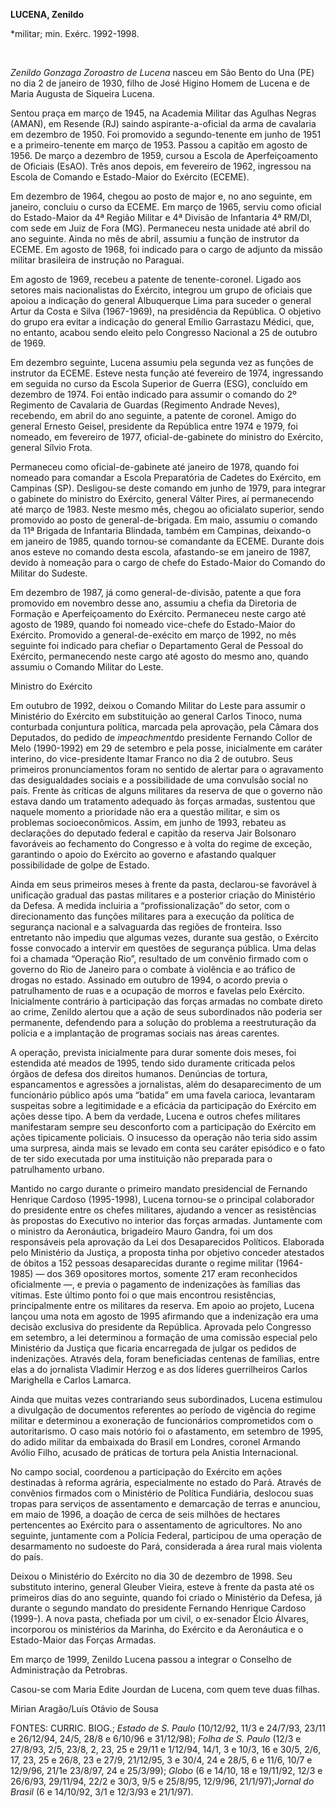 **LUCENA, Zenildo**

\*militar; min. Exérc. 1992-1998.

 

*Zenildo Gonzaga Zoroastro de Lucena* nasceu em São Bento do Una (PE) no
dia 2 de janeiro de 1930, filho de José Higino Homem de Lucena e de
Maria Augusta de Siqueira Lucena.

Sentou praça em março de 1945, na Academia Militar das Agulhas Negras
(AMAN), em Resende (RJ) saindo aspirante-a-oficial da arma de cavalaria
em dezembro de 1950. Foi promovido a segundo-tenente em junho de 1951 e
a primeiro-tenente em março de 1953. Passou a capitão em agosto de 1956.
De março a dezembro de 1959, cursou a Escola de Aperfeiçoamento de
Oficiais (EsAO). Três anos depois, em fevereiro de 1962, ingressou na
Escola de Comando e Estado-Maior do Exército (ECEME).

Em dezembro de 1964, chegou ao posto de major e, no ano seguinte, em
janeiro, concluiu o curso da ECEME. Em março de 1965, serviu como
oficial do Estado-Maior da 4ª Região Militar e 4ª Divisão de Infantaria
4ª RM/DI, com sede em Juiz de Fora (MG). Permaneceu nesta unidade até
abril do ano seguinte. Ainda no mês de abril, assumiu a função de
instrutor da ECEME. Em agosto de 1968, foi indicado para o cargo de
adjunto da missão militar brasileira de instrução no Paraguai.

Em agosto de 1969, recebeu a patente de tenente-coronel. Ligado aos
setores mais nacionalistas do Exército, integrou um grupo de oficiais
que apoiou a indicação do general Albuquerque Lima para suceder o
general Artur da Costa e Silva (1967-1969), na presidência da República.
O objetivo do grupo era evitar a indicação do general Emílio Garrastazu
Médici, que, no entanto, acabou sendo eleito pelo Congresso Nacional a
25 de outubro de 1969.

Em dezembro seguinte, Lucena assumiu pela segunda vez as funções de
instrutor da ECEME. Esteve nesta função até fevereiro de 1974,
ingressando em seguida no curso da Escola Superior de Guerra (ESG),
concluído em dezembro de 1974. Foi então indicado para assumir o comando
do 2º Regimento de Cavalaria de Guardas (Regimento Andrade Neves),
recebendo, em abril do ano seguinte, a patente de coronel. Amigo do
general Ernesto Geisel, presidente da República entre 1974 e 1979, foi
nomeado, em fevereiro de 1977, oficial-de-gabinete do ministro do
Exército, general Sílvio Frota.

Permaneceu como oficial-de-gabinete até janeiro de 1978, quando foi
nomeado para comandar a Escola Preparatória de Cadetes do Exército, em
Campinas (SP). Desligou-se deste comando em junho de 1979, para integrar
o gabinete do ministro do Exército, general Válter Pires, aí
permanecendo até março de 1983. Neste mesmo mês, chegou ao oficialato
superior, sendo promovido ao posto de general-de-brigada. Em maio,
assumiu o comando da 11ª Brigada de Infantaria Blindada, também em
Campinas, deixando-o em janeiro de 1985, quando tornou-se comandante da
ECEME. Durante dois anos esteve no comando desta escola, afastando-se em
janeiro de 1987, devido à nomeação para o cargo de chefe do Estado-Maior
do Comando do Militar do Sudeste.

Em dezembro de 1987, já como general-de-divisão, patente a que fora
promovido em novembro desse ano, assumiu a chefia da Diretoria de
Formação e Aperfeiçoamento do Exército. Permaneceu neste cargo até
agosto de 1989, quando foi nomeado vice-chefe do Estado-Maior do
Exército. Promovido a general-de-exécito em março de 1992, no mês
seguinte foi indicado para chefiar o Departamento Geral de Pessoal do
Exército, permanecendo neste cargo até agosto do mesmo ano, quando
assumiu o Comando Militar do Leste.

Ministro do Exército

Em outubro de 1992, deixou o Comando Militar do Leste para assumir o
Ministério do Exército em substituição ao general Carlos Tinoco, numa
conturbada conjuntura política, marcada pela aprovação, pela Câmara dos
Deputados, do pedido de *impeachment*do presidente Fernando Collor de
Melo (1990-1992) em 29 de setembro e pela posse, inicialmente em caráter
interino, do vice-presidente Itamar Franco no dia 2 de outubro. Seus
primeiros pronunciamentos foram no sentido de alertar para o agravamento
das desigualdades sociais e a possibilidade de uma convulsão social no
país. Frente às críticas de alguns militares da reserva de que o governo
não estava dando um tratamento adequado às forças armadas, sustentou que
naquele momento a prioridade não era a questão militar, e sim os
problemas socioeconômicos. Assim, em junho de 1993, rebateu as
declarações do deputado federal e capitão da reserva Jair Bolsonaro
favoráveis ao fechamento do Congresso e à volta do regime de exceção,
garantindo o apoio do Exército ao governo e afastando qualquer
possibilidade de golpe de Estado.

Ainda em seus primeiros meses à frente da pasta, declarou-se favorável à
unificação gradual das pastas militares e a posterior criação do
Ministério da Defesa. A medida incluiria a “profissionalização” do
setor, com o direcionamento das funções militares para a execução da
política de segurança nacional e a salvaguarda das regiões de fronteira.
Isso entretanto não impediu que algumas vezes, durante sua gestão, o
Exército fosse convocado a intervir em questões de segurança pública.
Uma delas foi a chamada “Operação Rio”, resultado de um convênio firmado
com o governo do Rio de Janeiro para o combate à violência e ao tráfico
de drogas no estado. Assinado em outubro de 1994, o acordo previa o
patrulhamento de ruas e a ocupação de morros e favelas pelo Exército.
Inicialmente contrário à participação das forças armadas no combate
direto ao crime, Zenildo alertou que a ação de seus subordinados não
poderia ser permanente, defendendo para a solução do problema a
reestruturação da polícia e a implantação de programas sociais nas áreas
carentes.

A operação, prevista inicialmente para durar somente dois meses, foi
estendida até meados de 1995, tendo sido duramente criticada pelos
órgãos de defesa dos direitos humanos. Denúncias de tortura,
espancamentos e agressões a jornalistas, além do desaparecimento de um
funcionário público após uma “batida” em uma favela carioca, levantaram
suspeitas sobre a legitimidade e a eficácia da participação do Exército
em ações desse tipo. A bem da verdade, Lucena e outros chefes militares
manifestaram sempre seu desconforto com a participação do Exército em
ações tipicamente policiais. O insucesso da operação não teria sido
assim uma surpresa, ainda mais se levado em conta seu caráter episódico
e o fato de ter sido executada por uma instituição não preparada para o
patrulhamento urbano.

Mantido no cargo durante o primeiro mandato presidencial de Fernando
Henrique Cardoso (1995-1998), Lucena tornou-se o principal colaborador
do presidente entre os chefes militares, ajudando a vencer as
resistências às propostas do Executivo no interior das forças armadas.
Juntamente com o ministro da Aeronáutica, brigadeiro Mauro Gandra, foi
um dos responsáveis pela aprovação da Lei dos Desaparecidos Políticos.
Elaborada pelo Ministério da Justiça, a proposta tinha por objetivo
conceder atestados de óbitos a 152 pessoas desaparecidas durante o
regime militar (1964-1985) — dos 369 opositores mortos, somente 217 eram
reconhecidos oficialmente —, e previa o pagamento de indenizações às
famílias das vítimas. Este último ponto foi o que mais encontrou
resistências, principalmente entre os militares da reserva. Em apoio ao
projeto, Lucena lançou uma nota em agosto de 1995 afirmando que a
indenização era uma decisão exclusiva do presidente da República.
Aprovada pelo Congresso em setembro, a lei determinou a formação de uma
comissão especial pelo Ministério da Justiça que ficaria encarregada de
julgar os pedidos de indenizações. Através dela, foram beneficiadas
centenas de famílias, entre elas a do jornalista Vladimir Herzog e as
dos líderes guerrilheiros Carlos Marighella e Carlos Lamarca.

Ainda que muitas vezes contrariando seus subordinados, Lucena estimulou
a divulgação de documentos referentes ao período de vigência do regime
militar e determinou a exoneração de funcionários comprometidos com o
autoritarismo. O caso mais notório foi o afastamento, em setembro de
1995, do adido militar da embaixada do Brasil em Londres, coronel
Armando Avólio Filho, acusado de práticas de tortura pela Anistia
Internacional.

No campo social, coordenou a participação do Exército em ações
destinadas à reforma agrária, especialmente no estado do Pará. Através
de convênios firmados com o Ministério de Política Fundiária, deslocou
suas tropas para serviços de assentamento e demarcação de terras e
anunciou, em maio de 1996, a doação de cerca de seis milhões de hectares
pertencentes ao Exército para o assentamento de agricultores. No ano
seguinte, juntamente com a Polícia Federal, participou de uma operação
de desarmamento no sudoeste do Pará, considerada a área rural mais
violenta do país.

Deixou o Ministério do Exército no dia 30 de dezembro de 1998. Seu
substituto interino, general Gleuber Vieira, esteve à frente da pasta
até os primeiros dias do ano seguinte, quando foi criado o Ministério da
Defesa, já durante o segundo mandato do presidente Fernando Henrique
Cardoso (1999-). A nova pasta, chefiada por um civil, o ex-senador Élcio
Álvares, incorporou os ministérios da Marinha, do Exército e da
Aeronáutica e o Estado-Maior das Forças Armadas.

Em março de 1999, Zenildo Lucena passou a integrar o Conselho de
Administração da Petrobras.

Casou-se com Maria Edite Jourdan de Lucena, com quem teve duas filhas.

Mirian Aragão/Luís Otávio de Sousa

FONTES: CURRIC. BIOG.; *Estado de S. Paulo* (10/12/92, 11/3 e 24/7/93,
23/11 e 26/12/94, 24/5, 28/8 e 6/10/96 e 31/12/98); *Folha de S. Paulo*
(12/3 e 27/8/93, 2/5, 23/8, 2, 23, 25 e 29/11 e 1/12/94, 14/1, 3 e 10/3,
16 e 30/5, 2/6, 17, 23, 25 e 26/8, 23 e 27/9, 21/12/95, 3 e 30/4, 24 e
28/5, 6 e 11/6, 10/7 e 12/9/96, 21/1e 23/8/97, 24 e 25/3/99); *Globo* (6
e 14/10, 18 e 19/11/92, 12/3 e 26/6/93, 29/11/94, 22/2 e 30/3, 9/5 e
25/8/95, 12/9/96, 21/1/97);*Jornal do Brasil* (6 e 14/10/92, 3/1 e
12/3/93 e 21/1/97).

 
